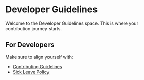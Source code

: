 # Developer Guidelines
Welcome to the Developer Guidelines space.
This is where your contribution journey starts.

## For Developers

Make sure to align yourself with:
- [Contributing Guidelines](./.github/CONTRIBUTING.md)
- [Sick Leave Policy](./.github/LEAVE_POLICY.md)
